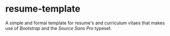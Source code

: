 resume-template
===============

A simple and formal template for resume's and curriculum vitaes that makes use of _Bootstrap_ and the _Source Sans Pro_ typeset.